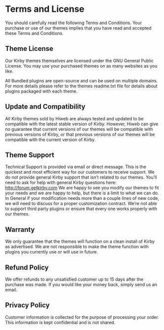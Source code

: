 # Terms and License
You should carefully read the following Terms and Conditions. Your purchase or use of our themes implies that you have read and accepted these Terms and Conditions.

## Theme License
Our Kirby themes themselves are licensed under the GNU General Public License.
You may use your purchased themes on as many websites as you like.

All Bundled plugins are open-source and can be used on multiple domains.
For more details please refer to the themes readme.txt file for details about plugins packaged with each theme.

## Update and Compatibility
All Kirby themes sold by Hiweb are always tested and updated to be compatible with the latest stable version of Kirby. However, Hiweb can give no guarantee that current versions of our themes will be compatible with previous versions of Kirby, or that previous versions of our themes will be compatible with the current version of Kirby.

## Theme Support
Technical Support is provided via email or direct message. This is the quickest and most efficient way for our customers to receive support.
We do not provide general Kirby support that isn’t related to our themes. You’ll need to ask for help with general Kirby questions here: <http://forum.getkirby.com>
We are happy to see you modify our themes to fit your needs and we are happy to help, but there is a limit to what we can do. In General if your modification needs more than a couple lines of new code, we will need to discuss for a proper customization contract.
We’re not able to support third party plugins or ensure that every one works properly with our themes.

## Warranty
We only guarantee that the themes will function on a clean install of Kirby as advertised. We are not responsible to make the theme function with plugins you currently use or will use in future.

## Refund Policy
We offer refunds to any unsatisfied customer up to 15 days after the purchase was made. If you would like your money back, simply send us an email.

## Privacy Policy
Customer information is collected for the purpose of processing your order. This information is kept confidential and is not shared.